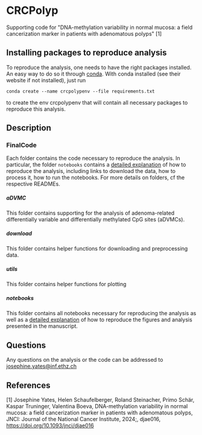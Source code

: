 # CRCPolyp
Supporting code for "DNA-methylation variability in normal mucosa: a field cancerization marker in patients with adenomatous polyps" [1]

## Installing packages to reproduce analysis

To reproduce the analysis, one needs to have the right packages installed. 
An easy way to do so it through [conda](https://www.anaconda.com/). 
With conda installed (see their website if not installed), just run 

```
conda create --name crcpolypenv --file requirements.txt
```

to create the env crcpolypenv that will contain all necessary packages to reproduce this analysis.

## Description

### FinalCode

Each folder contains the code necessary to reproduce the analysis. In particular, the folder `notebooks` contains a [detailed explanation](https://github.com/BoevaLab/CRCPolyp/blob/main/FinalCode/notebooks/README.md) of how to reproduce the analysis, including links to download the data, how to process it, how to run the notebooks. For more details on folders, cf the respective READMEs.

##### aDVMC 

This folder contains supporting for the analysis of adenoma-related differentially variable and differentially methylated CpG sites (aDVMCs). 

##### download

This folder contains helper functions for downloading and preprocessing data.

##### utils

This folder contains helper functions for plotting 

##### notebooks

This folder contains all notebooks necessary for reproducing the analysis as well as a [detailed explanation](https://github.com/BoevaLab/CRCPolyp/blob/main/FinalCode/notebooks/README.md) of how to reproduce the figures and analysis presented in the manuscript.

## Questions

Any questions on the analysis or the code can be addressed to josephine.yates@inf.ethz.ch

## References

[1] Josephine Yates, Helen Schaufelberger, Roland Steinacher, Primo Schär, Kaspar Truninger, Valentina Boeva, DNA-methylation variability in normal mucosa: a field cancerization marker in patients with adenomatous polyps, JNCI: Journal of the National Cancer Institute, 2024;, djae016, https://doi.org/10.1093/jnci/djae016




